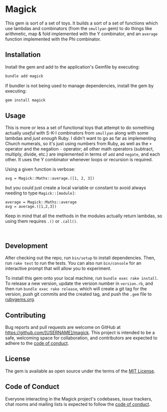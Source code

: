# Magick

This gem is sort of a set of toys. It builds a sort of a set of functions which use lambdas and combinators (from the `smullyan` gem) to do things like arithmetic, map & fold implemented with the Y combinator, and an `average` function implemented with the Phi combinator.

## Installation

Install the gem and add to the application's Gemfile by executing:

```bash
bundle add magick
```

If bundler is not being used to manage dependencies, install the gem by executing:

```bash
gem install magick
```

## Usage

This is more or less a set of functional toys that attempt to do something actually _useful_ with S-K-I combinators from `smullyan` along with some lambdas and _just enough_ Ruby. I didn't want to go as far as implementing Church numerals, so it's just using numbers from Ruby, as well as the `+` operator and the negation `-` operator; all other math operators (subtract, multiply, divide, etc.) are implemented in terms of `add` and `negate`, and each other. It uses the Y combinator whenever loops or recursion is required.

Using a given function is verbose:

```
avg = Magick::Maths::average.([1, 2, 3])
```

but you could just create a local variable or constant to avoid always needing to type `Magick::[module]`:

```
average = Magick::Maths::average
avg = average.([1,2,3])
```

Keep in mind that all the methods in the modules actually return lambdas, so using them requires `.()` or `.call()`.
```
```
```
```

## Development

After checking out the repo, run `bin/setup` to install dependencies. Then, run `rake test` to run the tests. You can also run `bin/console` for an interactive prompt that will allow you to experiment.

To install this gem onto your local machine, run `bundle exec rake install`. To release a new version, update the version number in `version.rb`, and then run `bundle exec rake release`, which will create a git tag for the version, push git commits and the created tag, and push the `.gem` file to [rubygems.org](https://rubygems.org).

## Contributing

Bug reports and pull requests are welcome on GitHub at https://github.com/[USERNAME]/magick. This project is intended to be a safe, welcoming space for collaboration, and contributors are expected to adhere to the [code of conduct](https://github.com/[USERNAME]/magick/blob/main/CODE_OF_CONDUCT.md).

## License

The gem is available as open source under the terms of the [MIT License](https://opensource.org/licenses/MIT).

## Code of Conduct

Everyone interacting in the Magick project's codebases, issue trackers, chat rooms and mailing lists is expected to follow the [code of conduct](https://github.com/[USERNAME]/magick/blob/main/CODE_OF_CONDUCT.md).
